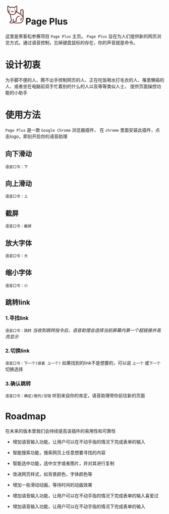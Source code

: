 # ![PagePlus logo](https://github.com/git-hacker/404-team/blob/master/src/img/logo.png?raw=true)Page Plus

这里是黑客松参赛项目 `Page Plus` 主页。 `Page Plus` 旨在为人们提供新的网页浏览方式。通过语音控制，忘掉键盘鼠标的存在，你的声音就是命令。

# 设计初衷   

为手脚不便的人、腾不出手控制网页的人、正在吃饭喝水打毛衣的人、罹患懒癌的人、或者坐在电脑前双手忙着别的什么的人以及等等类似人士，
提供页面操控功能的小助手

# 使用方法  

 `Page Plus` 是一款 `Google Chrome` 浏览器插件，
在 `chrome` 里面安装此插件，点击logo，即刻开启你的语音助理

## 向下滑动  
``
语音口令：下  
``  
## 向上滑动    
``
语音口令：上
``  
## 截屏    
``
语音口令：截屏
``  
## 放大字体    
``
语音口令：大
``  
## 缩小字体    
``
语音口令：小
``
## 跳转link    

### 1.寻找link
``
语音口令：跳转
``
*当收到跳转指令后，语音助理会选择当前屏幕内第一个超链接并高亮显示*

### 2.切换link
``
语音口令：下一个(或者 上一个)
``
如果找到的link不是想要的，可以说 `上一个` 或`下一个` 切换选择

### 3.确认跳转
``
语音口令：确定/是的/没错
``
听到来自你的肯定，语音助理带你前往新的页面

# Roadmap
在未来的版本里我们会持续提高该插件的易用性和可靠性

* 增加语音输入功能，让用户可以在不动手指的情况下完成表单的输入
* 智能搜索功能，搜索网页上任意想要寻找的内容
* 智能选中功能，选中文字或者图片，并对其进行复制
* 改进网页样式，如背景颜色，字体颜色等
* 增加一些滑动动画，等待时间的动画效果

* 增加语音输入功能，让用户可以在不动手指的情况下完成表单的输入喜爱过
* 增加语音输入功能，让用户可以在不动手指的情况下完成表单的输入
